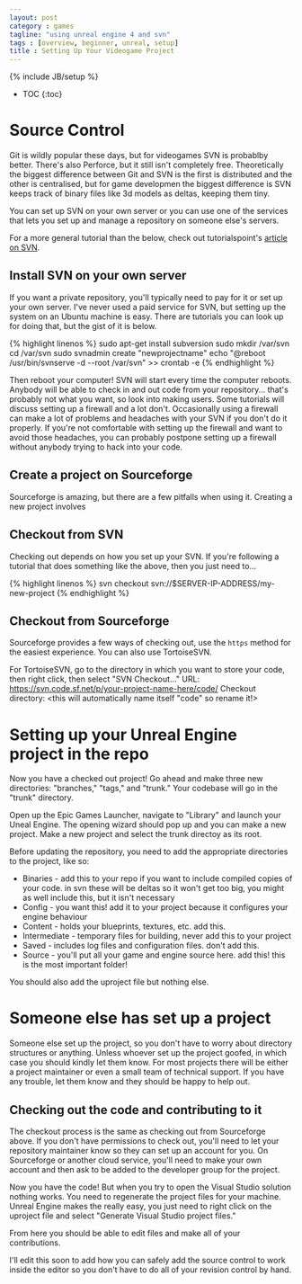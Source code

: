 ```yaml
---
layout: post
category : games
tagline: "using unreal engine 4 and svn"
tags : [overview, beginner, unreal, setup]
title : Setting Up Your Videogame Project
---
```

{% include JB/setup %}

* TOC
{:toc}

# Source Control

Git is wildly popular these days, but for videogames SVN is probablby better.
There's also Perforce, but it still isn't completely free.
Theoretically the biggest difference between Git and SVN is the first is distributed and the other is centralised, but for game developmen the biggest difference is SVN keeps track of binary files like 3d models as deltas, keeping them tiny.

You can set up SVN on your own server or you can use one of the services that lets you set up and manage a repository on someone else's servers.

For a more general tutorial than the below, check out tutorialspoint's [article on SVN](http://www.tutorialspoint.com/svn/).

## Install SVN on your own server

If you want a private repository, you'll typically need to pay for it or set up your own server.
I've never used a paid service for SVN, but setting up the system on an Ubuntu machine is easy.
There are tutorials you can look up for doing that, but the gist of it is below. 

{% highlight linenos %}
sudo apt-get install subversion
sudo mkdir /var/svn
cd /var/svn
sudo svnadmin create "newprojectname"
echo "@reboot /usr/bin/svnserve -d --root /var/svn" >> crontab -e
{% endhighlight %}

Then reboot your computer!
SVN will start every time the computer reboots.
Anybody will be able to check in and out code from your repository... that's probably not what you want, so look into making users.
Some tutorials will discuss setting up a firewall and a lot don't.
Occasionally using a firewall can make a lot of problems and headaches with your SVN if you don't do it properly.
If you're not comfortable with setting up the firewall and want to avoid those headaches, you can probably postpone setting up a firewall without anybody trying to hack into your code.

## Create a project on Sourceforge

Sourceforge is amazing, but there are a few pitfalls when using it.
Creating a new project involves 

## Checkout from SVN

Checking out depends on how you set up your SVN.
If you're following a tutorial that does something like the above, then you just need to...

{% highlight linenos %}
svn checkout svn://$SERVER-IP-ADDRESS/my-new-project
{% endhighlight %}


## Checkout from Sourceforge

Sourceforge provides a few ways of checking out, use the `https` method for the easiest experience.
You can also use TortoiseSVN.

For TortoiseSVN, go to the directory in which you want to store your code, then right click, then select "SVN Checkout..."
URL: https://svn.code.sf.net/p/your-project-name-here/code/
Checkout directory: <this will automatically name itself "code" so rename it!>

# Setting up your Unreal Engine project in the repo

Now you have a checked out project! 
Go ahead and make three new directories: "branches," "tags," and "trunk."
Your codebase will go in the "trunk" directory.

Open up the Epic Games Launcher, navigate to "Library" and launch your Uneal Engine.
The opening wizard should pop up and you can make a new project.
Make a new project and select the trunk directoy as its root.

Before updating the repository, you need to add the appropriate directories to the project, like so:

+ Binaries - add this to your repo if you want to include compiled copies of your code.  in svn these will be deltas so it won't get too big, you might as well include this, but it isn't necessary
+ Config - you want this!  add it to your project because it configures your engine behaviour
+ Content - holds your blueprints, textures, etc.  add this.
+ Intermediate - temporary files for building, never add this to your project
+ Saved - includes log files and configuration files.  don't add this.
+ Source - you'll put all your game and engine source here.  add this!  this is the most important folder!

You should also add the uproject file but nothing else.

# Someone else has set up a project

Someone else set up the project, so you don't have to worry about directory structures or anything.
Unless whoever set up the project goofed, in which case you should kindly let them know.
For most projects there will be either a project maintainer or even a small team of technical support.
If you have any trouble, let them know and they should be happy to help out.

## Checking out the code and contributing to it

The checkout process is the same as checking out from Sourceforge above.
If you don't have permissions to check out, you'll need to let your repository maintainer know so they can set up an account for you.
On Sourceforge or another cloud service, you'll need to make your own account and then ask to be added to the developer group for the project.

Now you have the code!
But when you try to open the Visual Studio solution nothing works.
You need to regenerate the project files for your machine.
Unreal Engine makes the really easy, you just need to right click on the uproject file and select "Generate Visual Studio project files."

From here you should be able to edit files and make all of your contributions.

I'll edit this soon to add how you can safely add the source control to work inside the editor so you don't have to do all of your revision control by hand.

